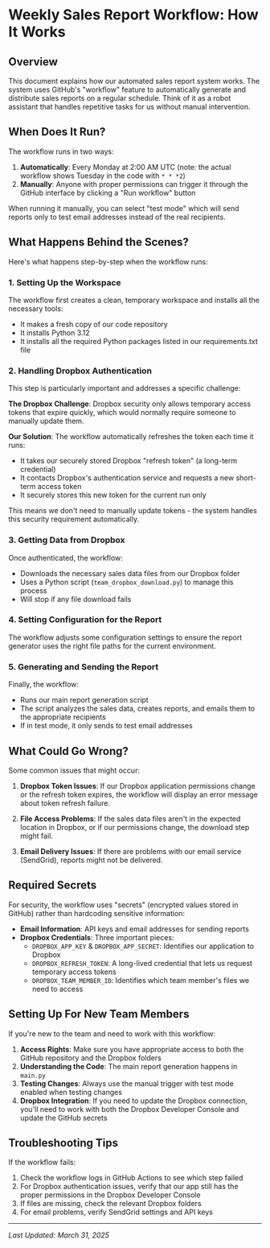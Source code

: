 # Weekly Sales Report Workflow: How It Works

## Overview

This document explains how our automated sales report system works. The system uses GitHub's "workflow" feature to automatically generate and distribute sales reports on a regular schedule. Think of it as a robot assistant that handles repetitive tasks for us without manual intervention.

## When Does It Run?

The workflow runs in two ways:

1. **Automatically**: Every Monday at 2:00 AM UTC (note: the actual workflow shows Tuesday in the code with `* * *2`)
2. **Manually**: Anyone with proper permissions can trigger it through the GitHub interface by clicking a "Run workflow" button

When running it manually, you can select "test mode" which will send reports only to test email addresses instead of the real recipients.

## What Happens Behind the Scenes?

Here's what happens step-by-step when the workflow runs:

### 1. Setting Up the Workspace

The workflow first creates a clean, temporary workspace and installs all the necessary tools:
- It makes a fresh copy of our code repository
- It installs Python 3.12
- It installs all the required Python packages listed in our requirements.txt file

### 2. Handling Dropbox Authentication

This step is particularly important and addresses a specific challenge:

**The Dropbox Challenge**: Dropbox security only allows temporary access tokens that expire quickly, which would normally require someone to manually update them.

**Our Solution**: The workflow automatically refreshes the token each time it runs:
- It takes our securely stored Dropbox "refresh token" (a long-term credential)
- It contacts Dropbox's authentication service and requests a new short-term access token
- It securely stores this new token for the current run only

This means we don't need to manually update tokens - the system handles this security requirement automatically.

### 3. Getting Data from Dropbox

Once authenticated, the workflow:
- Downloads the necessary sales data files from our Dropbox folder
- Uses a Python script (`team_dropbox_download.py`) to manage this process
- Will stop if any file download fails

### 4. Setting Configuration for the Report

The workflow adjusts some configuration settings to ensure the report generator uses the right file paths for the current environment.

### 5. Generating and Sending the Report

Finally, the workflow:
- Runs our main report generation script
- The script analyzes the sales data, creates reports, and emails them to the appropriate recipients
- If in test mode, it only sends to test email addresses

## What Could Go Wrong?

Some common issues that might occur:

1. **Dropbox Token Issues**: If our Dropbox application permissions change or the refresh token expires, the workflow will display an error message about token refresh failure.

2. **File Access Problems**: If the sales data files aren't in the expected location in Dropbox, or if our permissions change, the download step might fail.

3. **Email Delivery Issues**: If there are problems with our email service (SendGrid), reports might not be delivered.

## Required Secrets

For security, the workflow uses "secrets" (encrypted values stored in GitHub) rather than hardcoding sensitive information:

- **Email Information**: API keys and email addresses for sending reports
- **Dropbox Credentials**: Three important pieces:
  - `DROPBOX_APP_KEY` & `DROPBOX_APP_SECRET`: Identifies our application to Dropbox
  - `DROPBOX_REFRESH_TOKEN`: A long-lived credential that lets us request temporary access tokens
  - `DROPBOX_TEAM_MEMBER_ID`: Identifies which team member's files we need to access

## Setting Up For New Team Members

If you're new to the team and need to work with this workflow:

1. **Access Rights**: Make sure you have appropriate access to both the GitHub repository and the Dropbox folders
2. **Understanding the Code**: The main report generation happens in `main.py`
3. **Testing Changes**: Always use the manual trigger with test mode enabled when testing changes
4. **Dropbox Integration**: If you need to update the Dropbox connection, you'll need to work with both the Dropbox Developer Console and update the GitHub secrets

## Troubleshooting Tips

If the workflow fails:

1. Check the workflow logs in GitHub Actions to see which step failed
2. For Dropbox authentication issues, verify that our app still has the proper permissions in the Dropbox Developer Console
3. If files are missing, check the relevant Dropbox folders
4. For email problems, verify SendGrid settings and API keys

---

*Last Updated: March 31, 2025*